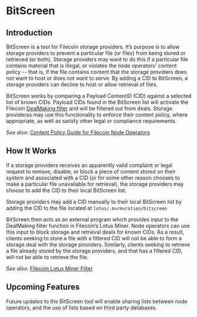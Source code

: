 # BitScreen

## Introduction

BitScreen is a tool for Filecoin storage providers. It’s purpose is to allow storage providers to prevent a particular file (or files) from being stored or retrieved (or both). Storage providers may want to do this if a particular file contains material that is illegal, or violates the node operators' content policy -- that is, if the file contains content that the storage providers does not want to host or does not want to serve. By adding a CID to BitScreen, a storage providers can decline to host or allow retrieval of files.

BitScreen works by comparing a Payload ContentID (CID) against a selected list of known CIDs. Payload CIDs found in the BitScreen list will activate the Filecoin [DealMaking filter](https://github.com/filecoin-project/filecoin-docs/blob/master/docs/mine/lotus/miner-configuration.md#dealmaking-section) and will be filtered out from deals. Storage providerss may use this functionality to enforce their content policy, where appropriate, as well as satisfy other legal or compliance requirements.

*See also*: [Content Policy Guide for Filecoin Node Operators](https://github.com/Murmuration-Labs/filecoin-node-operator-kit/blob/main/Content-Policy-Guide.md)

## How It Works

If a storage providers receives an apparently valid complaint or legal request to remove, disable, or block a piece of content stored on their system and associated with a CID (or for some other reason chooses to make a particular file unavailable for retrieval), the storage providers may choose to add the CID to their local BitScreen list.

Storage providers may add a CID manually to their local BitScreen list by adding the CID to the file located at `lotus/.murmuration/bitscreen`

BitScreen then acts as an external program which provides input to the DealMaking filter function in Filecoin’s Lotus Miner. Node operators can use this input to block storage and retrieval deals for known CIDs. As a result, clients seeking to store a file with a filtered CID will not be able to form a storage deal with the storage providers. Similarly, clients seeking to retrieve a file already stored by the storage providers, and that has a filtered CID, will not be able to retrieve the file.

*See also*: [Filecoin Lotus Miner Filter](https://github.com/filecoin-project/filecoin-docs/blob/master/docs/mine/lotus/miner-configuration.md#dealmaking-section)

## Upcoming Features

Future updates to the BitScreen tool will enable sharing lists between node operators, and the use of lists based on third party databases.
